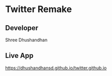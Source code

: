# Twitter Remake

## Developer
Shree Dhushandhan

## Live App 
https://dhushandhansd.github.io/twitter.github.io